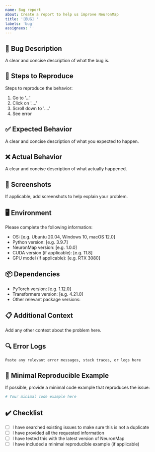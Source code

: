 ```yaml
---
name: Bug report
about: Create a report to help us improve NeuronMap
title: '[BUG] '
labels: 'bug'
assignees: ''
---
```


## 🐛 Bug Description
A clear and concise description of what the bug is.

## 🔄 Steps to Reproduce
Steps to reproduce the behavior:
1. Go to '...'
2. Click on '....'
3. Scroll down to '....'
4. See error

## ✅ Expected Behavior
A clear and concise description of what you expected to happen.

## ❌ Actual Behavior
A clear and concise description of what actually happened.

## 📸 Screenshots
If applicable, add screenshots to help explain your problem.

## 🖥️ Environment
Please complete the following information:
- OS: [e.g. Ubuntu 20.04, Windows 10, macOS 12.0]
- Python version: [e.g. 3.9.7]
- NeuronMap version: [e.g. 1.0.0]
- CUDA version (if applicable): [e.g. 11.8]
- GPU model (if applicable): [e.g. RTX 3080]

## 📦 Dependencies
- PyTorch version: [e.g. 1.12.0]
- Transformers version: [e.g. 4.21.0]
- Other relevant package versions:

## 📋 Additional Context
Add any other context about the problem here.

## 🔍 Error Logs
```
Paste any relevant error messages, stack traces, or logs here
```

## 🧪 Minimal Reproducible Example
If possible, provide a minimal code example that reproduces the issue:

```python
# Your minimal code example here
```

## ✔️ Checklist
- [ ] I have searched existing issues to make sure this is not a duplicate
- [ ] I have provided all the requested information
- [ ] I have tested this with the latest version of NeuronMap
- [ ] I have included a minimal reproducible example (if applicable)